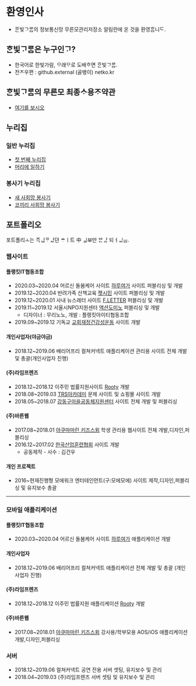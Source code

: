 # 환영인사
- ᄒᆞᆫ빛ᄀᆞᄅᆞᆷ의 정보통신망 무른모관리저장소 알림란에 온 것을 환영ᄒᆞᆸ니ᄃᆞ.

## ᄒᆞᆫ빛ᄀᆞᄅᆞᆷ은 누구인ᄀᆞ?
- 한국어로 한빛가람, ᄋᆞ래ᄋᆞ로 도배ᄒᆞ면 ᄒᆞᆫ빛ᄀᆞᄅᆞᆷ.
- 전ᄌᆞ우편 : github.external (골뱅이) netko.kr

## ᄒᆞᆫ빛ᄀᆞᄅᆞᆷ의 무른모 최종ᄉᆞ용ᄌᆞ약관
- [여기를 보시오](https://hanb.jp/license/limit_software_2.html)

## 누리집
### 일반 누리집
- [첫 번째 누리집](https://hanb.jp)
- [머리에 일하기](https://moe.work)

### 봉사기 누리집
- [새 사회망 봉사기](https://twitter.com/myskys2)
- [코끼리 사회망 봉사기](https://ani.work)

## 포트폴리오
포트폴리ㅗ는 ᄌᆞᆨᅟᅥᆸᅙᆞᅟᅧᆻ뎐 ᄴᆞㅣ트 中 ᅟᅵᆯᄇᆍ만 ᄇᆞᆫᅟᅧᇰ 되ㅓᅟᅵᆻᅟᅳᆷ.

### 웹사이트

#### 플랭킷IT협동조합
- 2020.03~2020.04 어르신 돌봄케어 사이트 [하루여가](http://haruyeoga.com/) 사이트 퍼블리싱 및 개발
- 2019.12~2020.04 반려가족 산책교육 [펫시민](http://petsimin.kr/) 사이트 퍼블리싱 및 개발
- 2019.12~2020.01 사내 뉴스레터 사이트 [F.LETTER](https://fletter.co.kr/) 퍼블리싱 및 개발
- 2019.11~2019.12 서울시NPO지원센터 [액션도미노](http://actiondomino.net/) 퍼블리싱 및 개발
  - 디자이너 : 무리노노, 개발 : 플랭킷아이티협동조합
- 2019.09~2019.12 기독교 [교회재정건강성운동](http://www.cfan.or.kr/) 사이트 개발
#### 개인사업자(야금야금)
- 2018.12~2019.06 배리어프리 컬쳐커넥트 애플리케이션 관리용 사이트 전체 개발 및 총괄(개인사업자 진행)

#### (주)라임프렌즈
- 2018.12~2018.12 이주민 법률지원사이트 [Rooty](http://rooty.kr) 개발
- 2018.08~2019.03 [TRS아카데미](http://www.trsacademy.co.kr/) 문제 사이트 및 쇼핑몰 사이트 개발
- 2018.05~2018.07 [강동구마을공동체지원센터](http://www.gangdongmaeul.org/) 사이트 전체 개발 및 퍼블리싱

#### (주)바른웹
- 2017.08~2018.01 [아쿠마마린 키즈스윔](http://www.aqmarine.co.kr/) 학생 관리용 웹사이트 전체 개발,디자인,퍼블리싱
- 2016.12~2017.02 [한국산업훈련협회](http://www.kivta.or.kr/) 사이트 개발
  - 공동제작 - 사수 : 김건우

#### 개인 프로젝트
- 2016~현재진행형 모에워크 엔터테인먼트(구:모에모에) 사이트 제작,디자인,퍼블리싱 및 유지보수 총괄

----

### 모바일 애플리케이션

#### 플랭킷IT협동조합
- 2020.03~2020.04 어르신 돌봄케어 사이트 [하루여가](http://haruyeoga.com/) 애플리케이션 개발

#### 개인사업자
- 2018.12~2019.06 배리어프리 컬쳐커넥트 애플리케이션 전체 개발 및 총괄 (개인사업자 진행)

#### (주)라임프렌즈
- 2018.12~2018.12 이주민 법률지원 애플리케이션 [Rooty](http://rooty.kr) 개발

#### (주)바른웹
- 2017.08~2018.01 [아쿠마마린 키즈스윔](http://www.aqmarine.co.kr/) 강사용/학부모용 AOS/iOS 애플리케이션 개발,디자인,퍼블리싱

### 서버
- 2018.12~2019.06 컬쳐커넥트 공연 전용 서버 셋팅, 유지보수 및 관리
- 2018.04~2019.03 (주)라임프렌즈 서버 셋팅 및 유지보수 및 관리
